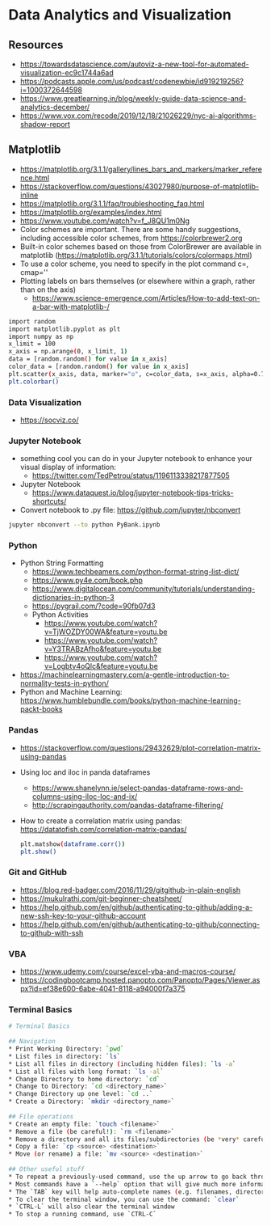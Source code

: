 # Data Analytics and Visualization

## Resources

* <https://towardsdatascience.com/autoviz-a-new-tool-for-automated-visualization-ec9c1744a6ad>
* <https://podcasts.apple.com/us/podcast/codenewbie/id919219256?i=1000372644598>
* <https://www.greatlearning.in/blog/weekly-guide-data-science-and-analytics-december/>
* <https://www.vox.com/recode/2019/12/18/21026229/nyc-ai-algorithms-shadow-report>

## Matplotlib

* <https://matplotlib.org/3.1.1/gallery/lines_bars_and_markers/marker_reference.html>
* <https://stackoverflow.com/questions/43027980/purpose-of-matplotlib-inline>
* <https://matplotlib.org/3.1.1/faq/troubleshooting_faq.html>
* <https://matplotlib.org/examples/index.html>
* <https://www.youtube.com/watch?v=f_J8QU1m0Ng>
* Color schemes are important.  There are some handy suggestions, including accessible color schemes, from <https://colorbrewer2.org>
* Built-in color schemes based on those from ColorBrewer are available in matplotlib (<https://matplotlib.org/3.1.1/tutorials/colors/colormaps.html>)
* To use a color scheme, you need to specify in the plot command c=<list of data to color>, cmap='<color scheme>'
* Plotting labels on bars themselves (or elsewhere within a graph, rather than on the axis)
  * <https://www.science-emergence.com/Articles/How-to-add-text-on-a-bar-with-matplotlib-/>

```bash
import random
import matplotlib.pyplot as plt
import numpy as np
x_limit = 100
x_axis = np.arange(0, x_limit, 1)
data = [random.random() for value in x_axis]
color_data = [random.random() for value in x_axis]
plt.scatter(x_axis, data, marker="o", c=color_data, s=x_axis, alpha=0.75, cmap='Dark2')
plt.colorbar()
```

### Data Visualization

* <https://socviz.co/>

### Jupyter Notebook

* something cool you can do in your Jupyter notebook to enhance your visual display of information: 
  * <https://twitter.com/TedPetrou/status/1196113338217877505>
* Jupyter Notebook
  * <https://www.dataquest.io/blog/jupyter-notebook-tips-tricks-shortcuts/>
* Convert notebook to .py file: <https://github.com/jupyter/nbconvert>

```bash
jupyter nbconvert --to python PyBank.ipynb
```

### Python

* Python String Formatting
  * <https://www.techbeamers.com/python-format-string-list-dict/>
  * <https://www.py4e.com/book.php>
  * <https://www.digitalocean.com/community/tutorials/understanding-dictionaries-in-python-3>
  * <https://pygrail.com/?code=90fb07d3>
  * Python Activities
    * <https://www.youtube.com/watch?v=TjWOZDY00WA&feature=youtu.be>
    * <https://www.youtube.com/watch?v=Y3TRABzAfho&feature=youtu.be>
    * <https://www.youtube.com/watch?v=Logbtv4oQlc&feature=youtu.be>
* <https://machinelearningmastery.com/a-gentle-introduction-to-normality-tests-in-python/>
* Python and Machine Learning: <https://www.humblebundle.com/books/python-machine-learning-packt-books>

### Pandas

* <https://stackoverflow.com/questions/29432629/plot-correlation-matrix-using-pandas>
* Using loc and iloc in panda dataframes
  * <https://www.shanelynn.ie/select-pandas-dataframe-rows-and-columns-using-iloc-loc-and-ix/>
  * <http://scrapingauthority.com/pandas-dataframe-filtering/>
* How to create a correlation matrix using pandas: <https://datatofish.com/correlation-matrix-pandas/>

  ```bash
  plt.matshow(dataframe.corr())
  plt.show()
  ```


### Git and GitHub

* <https://blog.red-badger.com/2016/11/29/gitgithub-in-plain-english>
* <https://mukulrathi.com/git-beginner-cheatsheet/>
* <https://help.github.com/en/github/authenticating-to-github/adding-a-new-ssh-key-to-your-github-account>
* <https://help.github.com/en/github/authenticating-to-github/connecting-to-github-with-ssh>

###  VBA

* <https://www.udemy.com/course/excel-vba-and-macros-course/>
* <https://codingbootcamp.hosted.panopto.com/Panopto/Pages/Viewer.aspx?id=ef38e600-6abe-4041-8118-a94000f7a375>

### Terminal Basics

```bash
# Terminal Basics
​
## Navigation
* Print Working Directory: `pwd`
* List files in directory: `ls`
* List all files in directory (including hidden files): `ls -a`
* List all files with long format: `ls -al`
* Change Directory to home directory: `cd`
* Change to Directory: `cd <directory_name>`
* Change Directory up one level: `cd ..`
* Create a Directory: `mkdir <directory_name>`
​
## File operations
* Create an empty file: `touch <filename>`
* Remove a file (be careful!): `rm <filename>`
* Remove a directory and all its files/subdirectories (be *very* careful!): `rm -r <directory>`
* Copy a file: `cp <source> <destination>`
* Move (or rename) a file: `mv <source> <destination>`
​
## Other useful stuff
* To repeat a previously-used command, use the up arrow to go back through your command history.
* Most commands have a `--help` option that will give much more information about the usage of the command and its additional features, e.g.: `ls --help`
* The `TAB` key will help auto-complete names (e.g. filenames, directories) in the terminal
* To clear the terminal window, you can use the command: `clear`
* `CTRL-L` will also clear the terminal window
* To stop a running command, use `CTRL-C`
```
